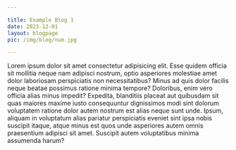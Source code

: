 ```yaml
---

title: Example Blog 1
date: 2023-12-01
layout: blogpage
pic: /img/blog/num.jpg

---
```


Lorem ipsum dolor sit amet consectetur adipisicing elit. Esse 
quidem officia sit mollitia neque nam adipisci nostrum, optio 
asperiores molestiae amet dolor laboriosam perspiciatis non 
necessitatibus? Minus ad quis dolor facilis neque beatae 
possimus ratione minima tempore? Doloribus, enim vero officia 
alias minus impedit? Expedita, blanditiis placeat aut quibusdam 
sit quas maiores maxime iusto consequuntur dignissimos modi 
sint dolorum voluptatem ratione dolor autem nostrum est alias 
neque sunt unde. Ipsum, aliquam in voluptatum alias pariatur 
perspiciatis eveniet sint ipsa nobis suscipit itaque, atque 
minus est quos unde asperiores autem omnis praesentium adipisci 
sit amet. Suscipit autem voluptatibus minima assumenda harum?
